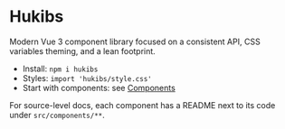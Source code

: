# Hukibs

Modern Vue 3 component library focused on a consistent API, CSS variables theming, and a lean footprint.

- Install: `npm i hukibs`
- Styles: `import 'hukibs/style.css'`
- Start with components: see [Components](/components)

For source-level docs, each component has a README next to its code under `src/components/**`.

